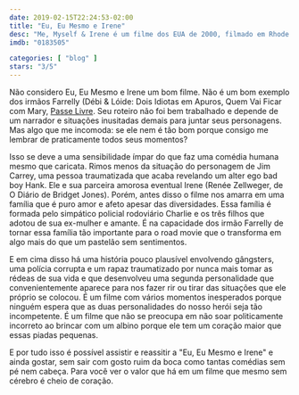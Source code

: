 ```yaml
---
date: 2019-02-15T22:24:53-02:00
title: "Eu, Eu Mesmo e Irene"
desc: "Me, Myself & Irene é um filme dos EUA de 2000, filmado em Rhode Island com um estilo americano feito pelos irmãos diretores e roteiristas Bobby Farrelly e Peter Farrelly (Mike Cerrone ajudou a escrever). É doce e engraçado."
imdb: "0183505"

categories: [ "blog" ]
stars: "3/5"
---
```

Não considero Eu, Eu Mesmo e Irene um bom filme. Não é um bom exemplo dos irmãos Farrelly (Débi & Lóide: Dois Idiotas em Apuros, Quem Vai Ficar com Mary, [Passe Livre](/passe-livre). Seu roteiro não foi bem trabalhado e depende de um narrador e situações inusitadas demais para juntar seus personagens. Mas algo que me incomoda: se ele nem é tão bom porque consigo me lembrar de praticamente todos seus momentos?

Isso se deve a uma sensibilidade ímpar do que faz uma comédia humana mesmo que caricata. Rimos menos da situação do personagem de Jim Carrey, uma pessoa traumatizada que acaba revelando um alter ego bad boy Hank. Ele e sua parceira amorosa eventual Irene (Renée Zellweger, de O Diário de Bridget Jones). Porém, antes disso o filme nos amarra em uma família que é puro amor e afeto apesar das diversidades. Essa família é formada pelo simpático policial rodoviário Charlie e os três filhos que adotou de sua ex-mulher e amante. É na capacidade dos irmão Farrelly de tornar essa família tão importante para o road movie que o transforma em algo mais do que um pastelão sem sentimentos.

E em cima disso há uma história pouco plausível envolvendo gângsters, uma polícia corrupta e um rapaz traumatizado por nunca mais tomar as rédeas de sua vida e que desenvolveu uma segunda personalidade que convenientemente aparece para nos fazer rir ou tirar das situações que ele próprio se colocou. É um filme com vários momentos inesperados porque ninguém espera que as duas personalidades do nosso herói seja tão incompetente. É um filme que não se preocupa em não soar politicamente incorreto ao brincar com um albino porque ele tem um coração maior que essas piadas pequenas.

E por tudo isso é possível assistir e reassitir a "Eu, Eu Mesmo e Irene" e ainda gostar, sem sair com gosto ruim da boca como tantas comédias sem pé nem cabeça. Para você ver o valor que há em um filme que mesmo sem cérebro é cheio de coração.
